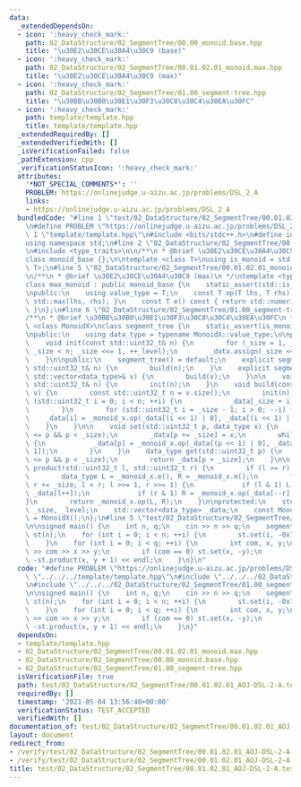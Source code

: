 ```yaml
---
data:
  _extendedDependsOn:
  - icon: ':heavy_check_mark:'
    path: 02_DataStructure/02_SegmentTree/00.00_monoid.base.hpp
    title: "\u30E2\u30CE\u30A4\u30C9 (base)"
  - icon: ':heavy_check_mark:'
    path: 02_DataStructure/02_SegmentTree/00.01.02.01_monoid.max.hpp
    title: "\u30E2\u30CE\u30A4\u30C9 (max)"
  - icon: ':heavy_check_mark:'
    path: 02_DataStructure/02_SegmentTree/01.00_segment-tree.hpp
    title: "\u30BB\u30B0\u30E1\u30F3\u30C8\u30C4\u30EA\u30FC"
  - icon: ':heavy_check_mark:'
    path: template/template.hpp
    title: template/template.hpp
  _extendedRequiredBy: []
  _extendedVerifiedWith: []
  _isVerificationFailed: false
  _pathExtension: cpp
  _verificationStatusIcon: ':heavy_check_mark:'
  attributes:
    '*NOT_SPECIAL_COMMENTS*': ''
    PROBLEM: https://onlinejudge.u-aizu.ac.jp/problems/DSL_2_A
    links:
    - https://onlinejudge.u-aizu.ac.jp/problems/DSL_2_A
  bundledCode: "#line 1 \"test/02_DataStructure/02_SegmentTree/00.01.02.01_AOJ-DSL-2-A.test.cpp\"\
    \n#define PROBLEM \"https://onlinejudge.u-aizu.ac.jp/problems/DSL_2_A\"\n#line\
    \ 1 \"template/template.hpp\"\n#include <bits/stdc++.h>\n#define int int64_t\n\
    using namespace std;\n#line 2 \"02_DataStructure/02_SegmentTree/00.00_monoid.base.hpp\"\
    \n#include <type_traits>\n\n/**\n * @brief \u30E2\u30CE\u30A4\u30C9 (base)\n */\n\
    class monoid_base {};\n\ntemplate <class T>\nusing is_monoid = std::is_base_of<monoid_base,\
    \ T>;\n#line 5 \"02_DataStructure/02_SegmentTree/00.01.02.01_monoid.max.hpp\"\n\
    \n/**\n * @brief \u30E2\u30CE\u30A4\u30C9 (max)\n */\ntemplate <typename T>\n\
    class max_monoid : public monoid_base {\n    static_assert(std::is_arithmetic<T>::value);\n\
    \npublic:\n    using value_type = T;\n    const T op(T lhs, T rhs) const { return\
    \ std::max(lhs, rhs); }\n    const T e() const { return std::numeric_limits<T>::min();\
    \ }\n};\n#line 6 \"02_DataStructure/02_SegmentTree/01.00_segment-tree.hpp\"\n\n\
    /**\n * @brief \u30BB\u30B0\u30E1\u30F3\u30C8\u30C4\u30EA\u30FC\n */\ntemplate\
    \ <class MonoidX>\nclass segment_tree {\n    static_assert(is_monoid<MonoidX>::value);\n\
    \npublic:\n    using data_type = typename MonoidX::value_type;\n\nprotected:\n\
    \    void init(const std::uint32_t& n) {\n        for (_size = 1, _level = 0;\
    \ _size < n; _size <<= 1, ++_level);\n        _data.assign(_size << 1, _monoid_x.e());\n\
    \    }\n\npublic:\n    segment_tree() = default;\n    explicit segment_tree(const\
    \ std::uint32_t& n) {\n        build(n);\n    }\n    explicit segment_tree(const\
    \ std::vector<data_type>& v) {\n        build(v);\n    }\n\n    void build(const\
    \ std::uint32_t& n) {\n        init(n);\n    }\n    void build(const std::vector<data_type>&\
    \ v) {\n        const std::uint32_t n = v.size();\n        init(n);\n        for\
    \ (std::uint32_t i = 0; i < n; ++i) {\n            _data[_size + i] = v[i];\n\
    \        }\n        for (std::uint32_t i = _size - 1; i > 0; --i) {\n        \
    \    _data[i] = _monoid_x.op(_data[(i << 1) | 0], _data[(i << 1) | 1]);\n    \
    \    }\n    }\n\n    void set(std::uint32_t p, data_type x) {\n        assert(0\
    \ <= p && p < _size);\n        _data[p += _size] = x;\n        while (p >>= 1)\
    \ {\n            _data[p] = _monoid_x.op(_data[(p << 1) | 0], _data[(p << 1) |\
    \ 1]);\n        }\n    }\n    data_type get(std::uint32_t p) {\n        assert(0\
    \ <= p && p < _size);\n        return _data[p + _size];\n    }\n\n    data_type\
    \ product(std::uint32_t l, std::uint32_t r) {\n        if (l >= r) return _monoid_x.e();\n\
    \        data_type L = _monoid_x.e(), R = _monoid_x.e();\n        for (l += _size,\
    \ r += _size; l < r; l >>= 1, r >>= 1) {\n            if (l & 1) L = _monoid_x.op(L,\
    \ _data[l++]);\n            if (r & 1) R = _monoid_x.op(_data[--r], R);\n\t\t\
    }\n        return _monoid_x.op(L, R);\n    }\n\nprotected:\n    std::uint32_t\
    \ _size, _level;\n    std::vector<data_type> _data;\n    const MonoidX _monoid_x\
    \ = MonoidX();\n};\n#line 5 \"test/02_DataStructure/02_SegmentTree/00.01.02.01_AOJ-DSL-2-A.test.cpp\"\
    \n\nsigned main() {\n    int n, q;\n    cin >> n >> q;\n    segment_tree<max_monoid<std::int32_t>>\
    \ st(n);\n    for (int i = 0; i < n; ++i) {\n        st.set(i, -0x7fffffff);\n\
    \    }\n    for (int i = 0; i < q; ++i) {\n        int com, x, y;\n        cin\
    \ >> com >> x >> y;\n        if (com == 0) st.set(x, -y);\n        else cout <<\
    \ -st.product(x, y + 1) << endl;\n    }\n}\n"
  code: "#define PROBLEM \"https://onlinejudge.u-aizu.ac.jp/problems/DSL_2_A\"\n#include\
    \ \"../../../template/template.hpp\"\n#include \"../../../02_DataStructure/02_SegmentTree/00.01.02.01_monoid.max.hpp\"\
    \n#include \"../../../02_DataStructure/02_SegmentTree/01.00_segment-tree.hpp\"\
    \n\nsigned main() {\n    int n, q;\n    cin >> n >> q;\n    segment_tree<max_monoid<std::int32_t>>\
    \ st(n);\n    for (int i = 0; i < n; ++i) {\n        st.set(i, -0x7fffffff);\n\
    \    }\n    for (int i = 0; i < q; ++i) {\n        int com, x, y;\n        cin\
    \ >> com >> x >> y;\n        if (com == 0) st.set(x, -y);\n        else cout <<\
    \ -st.product(x, y + 1) << endl;\n    }\n}"
  dependsOn:
  - template/template.hpp
  - 02_DataStructure/02_SegmentTree/00.01.02.01_monoid.max.hpp
  - 02_DataStructure/02_SegmentTree/00.00_monoid.base.hpp
  - 02_DataStructure/02_SegmentTree/01.00_segment-tree.hpp
  isVerificationFile: true
  path: test/02_DataStructure/02_SegmentTree/00.01.02.01_AOJ-DSL-2-A.test.cpp
  requiredBy: []
  timestamp: '2021-05-04 13:56:40+00:00'
  verificationStatus: TEST_ACCEPTED
  verifiedWith: []
documentation_of: test/02_DataStructure/02_SegmentTree/00.01.02.01_AOJ-DSL-2-A.test.cpp
layout: document
redirect_from:
- /verify/test/02_DataStructure/02_SegmentTree/00.01.02.01_AOJ-DSL-2-A.test.cpp
- /verify/test/02_DataStructure/02_SegmentTree/00.01.02.01_AOJ-DSL-2-A.test.cpp.html
title: test/02_DataStructure/02_SegmentTree/00.01.02.01_AOJ-DSL-2-A.test.cpp
---
```

